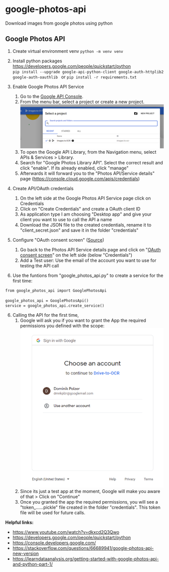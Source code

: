 # google-photos-api
Download images from google photos using python

## Google Photos API

1. Create virtual environment venv 
``python -m venv venv``
2. Install python packages https://developers.google.com/people/quickstart/python <br>
``pip install --upgrade google-api-python-client google-auth-httplib2 google-auth-oauthlib
``
or
``pip install -r requirements.txt
``
3. Enable Google Photos API Service
   1. Go to the [Google API Console](https://console.cloud.google.com/). 
   2. From the menu bar, select a project or create a new project.
      ![](read_me_img/create_a_project_google.png)
   3. To open the Google API Library, from the Navigation menu, select APIs & Services > Library. 
   4. Search for "Google Photos Library API". Select the correct result and click "enable". If its already enabled, click "manage"
   5. Afterwards it will forward you to the "Photos API/Service details" page (https://console.cloud.google.com/apis/credentials)

4. Create API/OAuth credentials
   1. On the left side at the Google Photos API Service page click on Credentials
   2. Click on "Create Credentials" and create a OAuth client ID
   3. As application type I am choosing "Desktop app" and give your client you want to use to call the API a name
   4. Download the JSON file to the created credentials, rename it to "client_secret.json" and save it in the folder "credentials"

5. Configure "OAuth consent screen" ([Source](https://stackoverflow.com/questions/65184355/error-403-access-denied-from-google-authentication-web-api-despite-google-acc))
   1. Go back to the Photos API Service details page and click on "[OAuth consent screen](https://console.cloud.google.com/apis/credentials/consent)" on the left side (below "Credentials") 
   2. Add a Test user: Use the email of the account you want to use for testing the API call
   

5. Use the funtions from "google_photos_api.py" to create a service for the first time:
```
from google_photos_api import GooglePhotosApi

google_photos_api = GooglePhotosApi()
service = google_photos_api.create_service()
```

6. Calling the API for the first time, 
   1. Google will ask you if you want to grant the App the required permissions you defined with the scope:
   ![](read_me_img/sign_in_google_acc.png)
   2. Since its just a test app at the moment, Google will make you aware of that > Click on "Continue"
   3. Once you granted the app the required permissions, you will see a "token_......pickle" file created in the folder "credentials". This token file will be used for future calls.




**Helpful links:**

* https://www.youtube.com/watch?v=dkxcd2Q3Qwo
* https://developers.google.com/people/quickstart/python
* https://console.developers.google.com/
* https://stackoverflow.com/questions/66689941/google-photos-api-new-version 
* https://learndataanalysis.org/getting-started-with-google-photos-api-and-python-part-1/
